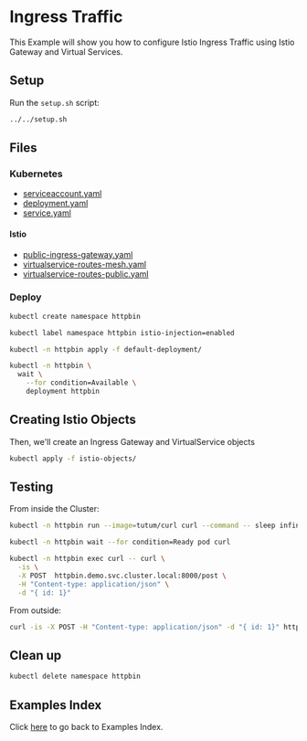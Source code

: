# Ingress Traffic

This Example will show you how to configure Istio Ingress Traffic using Istio Gateway and Virtual Services.

## Setup

Run the ```setup.sh``` script:

```bash
../../setup.sh
```

## Files

### **Kubernetes**

- [serviceaccount.yaml](default-deployment/serviceaccount.yaml)
- [deployment.yaml](default-deployment/deployment.yaml)
- [service.yaml](default-deployment/service.yaml)

#### **Istio**

- [public-ingress-gateway.yaml](istio-objects/public-ingress-gateway.yaml)
- [virtualservice-routes-mesh.yaml](istio-objects/virtualservice-routes-mesh.yaml)
- [virtualservice-routes-public.yaml](istio-objects/virtualservice-routes-public.yaml)

### Deploy

```bash
kubectl create namespace httpbin

kubectl label namespace httpbin istio-injection=enabled

kubectl -n httpbin apply -f default-deployment/

kubectl -n httpbin \
  wait \
    --for condition=Available \
    deployment httpbin
```

## Creating Istio Objects

Then, we'll create an Ingress Gateway and VirtualService objects

```bash
kubectl apply -f istio-objects/
```

## Testing

From inside the Cluster:

```bash
kubectl -n httpbin run --image=tutum/curl curl --command -- sleep infinity

kubectl -n httpbin wait --for condition=Ready pod curl

kubectl -n httpbin exec curl -- curl \
  -is \
  -X POST  httpbin.demo.svc.cluster.local:8000/post \
  -H "Content-type: application/json" \
  -d "{ id: 1}"
```

From outside:

```bash
curl -is -X POST -H "Content-type: application/json" -d "{ id: 1}" httpbin.example.com/post
```

## Clean up

```bash
kubectl delete namespace httpbin
```

## Examples Index

Click [here](../../README.md) to go back to Examples Index.
